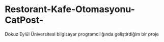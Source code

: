 # Restorant-Kafe-Otomasyonu-CatPost-
Dokuz Eylül Üniversitesi bilgisayar programcılığında geliştirdiğim bir proje
